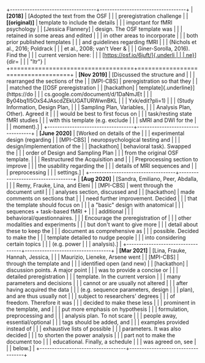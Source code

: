 +-----------------------------------+-----------------------------------+
| **[2018]**             | [Adopted the text from the OSF    |
|                                   | preregistration challenge         |
| **[(original)]**       | template to include the details   |
|                                   | important for fMRI psychology     |
| [Jessica Flannery]     | design. The OSF template was      |
|                                   | retained in some areas and edited |
|                                   | in other areas to incorporate     |
|                                   | both prior published templates    |
|                                   | and guidelines regarding fMRI     |
|                                   | (Nichols et al., 2016; Poldrack   |
|                                   | et al., 2008; van't Veer &        |
|                                   | Giner-Sorolla, 2016). Find the    |
|                                   | current version here:             |
|                                   | [[https://osf.io/6juft/]{.underli |
|                                   | ne}](https://osf.io/6juft/)]{dir= |
|                                   | "ltr"}                            |
+===================================+===================================+
| **[Nov 2019]**         | [Discussed the structure and      |
|                                   | rearranged the sections of the    |
| [MPI-CBS]              | preregistration so that they      |
|                                   | matched the [[OSF preregistration |
| [hackathon]            | template]{.underline}](https://do |
|                                   | cs.google.com/document/d/1DaNmJEt |
|                                   | By04bq1l5OxS4JAscdZEkUGATURWwnBKL |
|                                   | Yxk/edit?pli=1)                   |
|                                   | (Study Information, Design Plan,  |
|                                   | Sampling Plan, Variables,         |
|                                   | Analysis Plan, Other). Agreed it  |
|                                   | would be best to first focus on   |
|                                   | task/resting state fMRI studies   |
|                                   | with this template (e.g. exclude  |
|                                   | sMRI and DWI for the              |
|                                   | moment).]              |
+-----------------------------------+-----------------------------------+
| **[June 2020]**        | [Worked on details of the         |
|                                   | experimental design (regarding    |
| [MPI-CBS]              | neuropsychological testing and    |
|                                   | design/implementation of the      |
| [hackathon]            | behavioral task). Swapped the     |
|                                   | order of Design and Sampling Plan |
|                                   | from the original OSF template.   |
|                                   | Restructured the Acquisition and  |
|                                   | Preprocessing section to improve  |
|                                   | the usability regarding the       |
|                                   | details of MRI sequences and      |
|                                   | preprocessing                     |
|                                   | settings.]             |
+-----------------------------------+-----------------------------------+
| **[Aug 2020]**         | [Sandra, Emiliano, Peer, Abdalla, |
|                                   | Remy, Frauke, Lina, and Eleni     |
| [MPI-CBS]              | went through the document until   |
|                                   | analyses section, discussed and   |
| [hackathon]            | made comments on sections that    |
|                                   | need further improvement. Decided |
|                                   | that the template should focus on |
|                                   | a "basic" design with anatomical  |
|                                   | sequences + task-based fMRI +     |
|                                   | additional                        |
|                                   | behavioral/questionnaires.        |
|                                   | Encourage the preregistration of  |
|                                   | other modalities and experiments  |
|                                   | but don't want to give more       |
|                                   | detail about these to keep the    |
|                                   | document as comprehensive as      |
|                                   | possible. Decided to make the     |
|                                   | template detailed to nudge people |
|                                   | into considering certain topics   |
|                                   | (e.g. power                       |
|                                   | analysis).]            |
+-----------------------------------+-----------------------------------+
| **[Mar 2021]**         | [Lina, Frauke, Hannah, Jessica,   |
|                                   | Maurizio, Lieneke, Arsene went    |
| [MPI-CBS]              | through the template and          |
|                                   | identified open (and new)         |
| [hackathon]            | discussion points. A major point  |
|                                   | was to provide a concise or       |
|                                   | detailed preregistration          |
|                                   | template. In the current version  |
|                                   | many parameters and decisions     |
|                                   | cannot or are usually not altered |
|                                   | after having acquired the data    |
|                                   | (e.g. sequence parameters, design |
|                                   | plan), and are thus usually not   |
|                                   | subject to researchers' degrees   |
|                                   | of freedom. Therefore it was      |
|                                   | decided to make these less        |
|                                   | prominent in the template, and    |
|                                   | put more emphasis on hypothesis   |
|                                   | formulation, preprocessing and    |
|                                   | analysis plan. To not scare       |
|                                   | people away, essential/optional   |
|                                   | tags should be added, and         |
|                                   | examples provided instead of      |
|                                   | exhaustive lists of possible      |
|                                   | parameters. It was also decided   |
|                                   | to shorten the power analysis     |
|                                   | part not to make the document too |
|                                   | educational. Finally, a schedule  |
|                                   | was agreed on, see                |
|                                   | below.]                |
+-----------------------------------+-----------------------------------+
